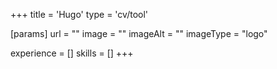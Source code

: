 +++
title = 'Hugo'
type = 'cv/tool'

[params]
  url = ""
  image = ""
  imageAlt = ""
  imageType = "logo"

experience = []
skills = []
+++
